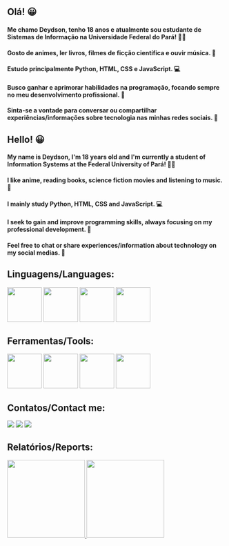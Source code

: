 ## Olá! 😀
#### Me chamo Deydson, tenho 18 anos e atualmente sou estudante de Sistemas de Informação na Universidade Federal do Pará! 👨‍💻
#### Gosto de animes, ler livros, filmes de ficção científica e ouvir música. 🌈
#### Estudo principalmente Python, HTML, CSS e JavaScript. 💻
#### Busco ganhar e aprimorar habilidades na programação, focando sempre no meu desenvolvimento profissional. 💪
#### Sinta-se a vontade para conversar ou compartilhar experiências/informações sobre tecnologia nas minhas redes sociais. 🤝

## Hello! 😀
#### My name is Deydson, I'm 18 years old and I'm currently a student of Information Systems at the Federal University of Pará! 👨‍💻
#### I like anime, reading books, science fiction movies and listening to music. 🌈
#### I mainly study Python, HTML, CSS and JavaScript. 💻
#### I seek to gain and improve programming skills, always focusing on my professional development. 💪
#### Feel free to chat or share experiences/information about technology on my social medias. 🤝

## Linguagens/Languages:
<img src="https://cdn.jsdelivr.net/gh/devicons/devicon/icons/python/python-original-wordmark.svg" width="80" height="80" /> <img src="https://cdn.jsdelivr.net/gh/devicons/devicon/icons/html5/html5-original-wordmark.svg" width="80" height="80" /> <img src="https://cdn.jsdelivr.net/gh/devicons/devicon/icons/css3/css3-original-wordmark.svg" width="80" height="80" /> <img src="https://cdn.jsdelivr.net/gh/devicons/devicon/icons/javascript/javascript-original.svg" width="80" height="80" />

## Ferramentas/Tools: 
<img src="https://cdn.jsdelivr.net/gh/devicons/devicon/icons/vscode/vscode-original.svg" width="80" height="80" /> <img src="https://cdn.jsdelivr.net/gh/devicons/devicon/icons/github/github-original.svg" width="80" height="80" /> <img src="https://cdn.jsdelivr.net/gh/devicons/devicon/icons/photoshop/photoshop-plain.svg" width="80" height="80" /> <img src="https://cdn.jsdelivr.net/gh/devicons/devicon/icons/twitter/twitter-original.svg" width="80" height="80" />

## Contatos/Contact me:
<div>
<a href="mailto:deydson.siufpa@gmail.com"><img src="https://img.shields.io/badge/Gmail-D14836?style=for-the-badge&logo=gmail&logoColor=white" target="_blank"></a>
<a href="https://instagram.com/falloutdey" target="_blank"><img src="https://img.shields.io/badge/-Instagram-%23E4405F?style=for-the-badge&logo=instagram&logoColor=white" target="_blank"></a>
<a href="https://twitter.com/printpyboy" target="_blank"><img src="https://img.shields.io/badge/Twitter-1DA1F2?style=for-the-badge&logo=twitter&logoColor=white" target="_blank"></a>
</div>

## Relatórios/Reports: 
<div>
<a href="https://github.com/falloutdey">
<img height="180em" src="https://github-readme-stats.vercel.app/api/top-langs/?username=falloutdey&layout=compact&langs_count=7&theme=dracula"/>
<img height="180em" src="https://github-readme-stats.vercel.app/api?username=falloutdey&show_icons=true&theme=dracula&include_all_commits=true&count_private=true"/>
</div>

<!--
**falloutdey/falloutdey** is a ✨ _special_ ✨ repository because its `README.md` (this file) appears on your GitHub profile.

Here are some ideas to get you started:

- 🔭 I’m currently working on ...
- 🌱 I’m currently learning ...
- 👯 I’m looking to collaborate on ...
- 🤔 I’m looking for help with ...
- 💬 Ask me about ...
- 📫 How to reach me: ...
- 😄 Pronouns: ...
- ⚡ Fun fact: ...
-->
